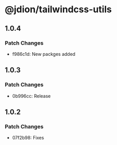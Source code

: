 # @jdion/tailwindcss-utils

## 1.0.4

### Patch Changes

- f986c1d: New packges added

## 1.0.3

### Patch Changes

- 0b996cc: Release

## 1.0.2

### Patch Changes

- 07f2b98: Fixes
